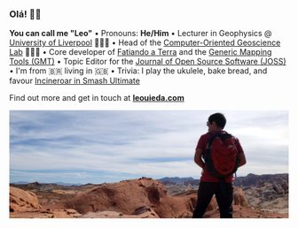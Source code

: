 ### Olá! 👋🏽

**You can call me "Leo"**
• Pronouns: **He/Him**
• Lecturer in Geophysics @ [University of Liverpool](https://www.liverpool.ac.uk/environmental-sciences/staff/leonardo-uieda/) 👨🏽‍🏫
• Head of the [Computer-Oriented Geoscience Lab](https://www.compgeolab.org/) 🧑🏽‍💻
• Core developer of [Fatiando a Terra](https://github.com/fatiando/) and the [Generic Mapping Tools (GMT)](https://github.com/GenericMappingTools)
• Topic Editor for the [Journal of Open Source Software (JOSS)](https://joss.theoj.org)
• I'm from 🇧🇷 living in 🇬🇧 
• Trivia: I play the ukulele, bake bread, and favour [Incineroar in Smash Ultimate](https://en.wikipedia.org/wiki/Characters_in_the_Super_Smash_Bros._series)

Find out more and get in touch at [**leouieda.com**](https://www.leouieda.com)

![Photo of me looking down into the Valley of Fire state park in Nevada, USA](https://github.com/leouieda/leouieda/raw/master/valley-of-fire.jpg)
